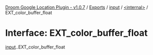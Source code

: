 [Droom Google Location Plugin - v1.0.7](../README.md) / [Exports](../modules.md) / [input](../modules/input.md) / [<internal\>](../modules/input._internal_.md) / EXT\_color\_buffer\_float

# Interface: EXT\_color\_buffer\_float

[input](../modules/input.md).[<internal>](../modules/input._internal_.md).EXT_color_buffer_float
